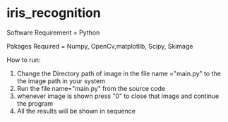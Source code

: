 # iris_recognition
Software Requirement = Python

Pakages Required = Numpy, OpenCv,matplotlib, Scipy, Skimage

How to run:

1. Change the Directory path of image in the file name ="main.py" to the the image path in your system
2. Run the file name="main.py" from the source code
3. whenever image is shown press "0" to close that image and continue the program
4. All the results will be shown in sequence 
